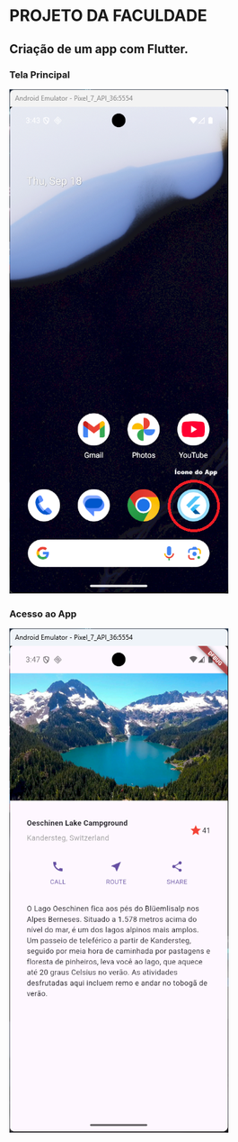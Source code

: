 # PROJETO DA FACULDADE
## Criação de um app com Flutter.

### Tela Principal

![Diagrama da Arquitetura](/image-2/app1.png)


### Acesso ao App

![Diagrama da Arquitetura](/image-2/app2.png)
